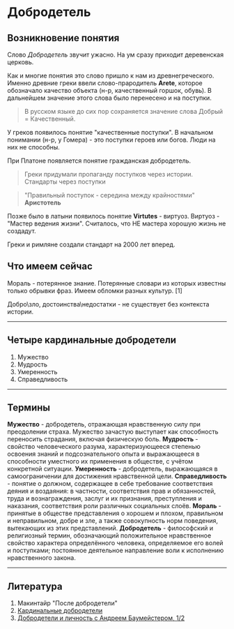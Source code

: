 # Добродетель
## Возникновение понятия
Слово *Добродетель* звучит ужасно. На ум сразу приходит деревенская церковь. 

Как и многие понятия это слово пришло к нам из древнегреческого. Именно древние греки ввели слово-прародитель **Arete**, которое обозначало качество объекта (н-р, качественный горшок, обувь). В дальнейшем значение этого слова было перенесено и на поступки.

>В русском языке до сих пор сохраняется значение слова Добрый = Качественный. 

У греков появилось понятие "качественные поступки". В начальном понимании (н-р, у Гомера) - это поступки героев или богов. Люди на них не способны.

При Платоне появляется понятие гражданская добродетель.
 
 > Греки придумали пропаганду поступков через истории. <br>
 > Стандарты через поступки
>>  

 >  "Правильный поступок - середина между крайностями" <br>
 > **Аристотель**
>>

Позже было в латыни появилось понятие **Virtutes** - виртуоз. Виртуоз - "Мастер ведения жизни".
Считалось, что НЕ мастера хорошую жизнь не создадут. 

Греки и римляне создали стандарт на 2000 лет вперед.

## Что имеем сейчас 
Мораль - потерянное знание.  Потерянные словари из которых известны только обрывки фраз. Имеем обломки разных культур. [1]

Добро\зло, достоинства\недостатки - не существует без контекста истории.

---------
## Четыре кардинальные добродетели
1. Мужество
2. Мудрость 
3. Умеренность
4. Справедливость

------

## Термины
**Мужество** - добродетель, отражающая нравственную силу при преодолении страха. Мужество зачастую выступает как способность переносить страдания, включая физическую боль.
**Мудрость** - свойство человеческого разума, характеризующееся степенью освоения знаний и подсознательного опыта и выражающееся в способности уместного их применения в обществе, с учётом конкретной ситуации.
**Умеренность** - добродетель, выражающаяся в самоограничении для достижения нравственной цели.
**Справедливость** - понятие о должном, содержащее в себе требование соответствия деяния и воздаяния: в частности, соответствия прав и обязанностей, труда и вознаграждения, заслуг и их признания, преступления и наказания, соответствия роли различных социальных слоёв.
**Мораль** - принятые в обществе представления о хорошем и плохом, правильном и неправильном, добре и зле, а также совокупность норм поведения, вытекающих из этих представлений.
**Добродетель** - философский и религиозный термин, обозначающий положительное нравственное свойство характера определённого человека, определяемое его волей и поступками; постоянное деятельное направление воли к исполнению нравственного закона.

---------
## Литература
1. Макинтайр "После добродетели"
2. [Кардинальные добродетели](https://ru.wikipedia.org/wiki/%D0%9A%D0%B0%D1%80%D0%B4%D0%B8%D0%BD%D0%B0%D0%BB%D1%8C%D0%BD%D1%8B%D0%B5_%D0%B4%D0%BE%D0%B1%D1%80%D0%BE%D0%B4%D0%B5%D1%82%D0%B5%D0%BB%D0%B8)
3. [Добродетели и личность с Андреем Баумейстером, 1/2](https://www.youtube.com/watch?v=EacYiIqtoPk)
   



